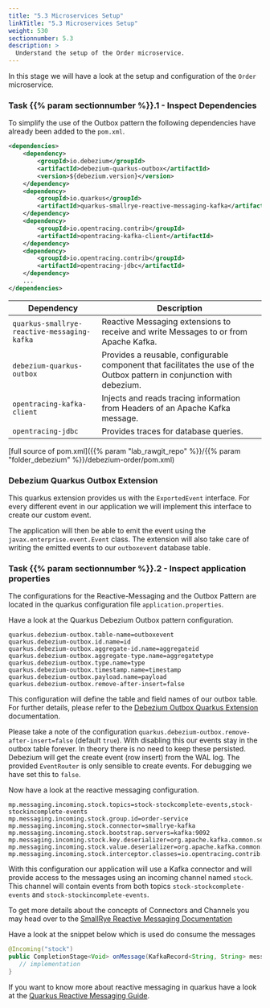 ```yaml
---
title: "5.3 Microservices Setup"
linkTitle: "5.3 Microservices Setup"
weight: 530
sectionnumber: 5.3
description: >
  Understand the setup of the Order microservice.
---
```


In this stage we will have a look at the setup and configuration of the `Order` microservice.


### Task {{% param sectionnumber %}}.1 - Inspect Dependencies

To simplify the use of the Outbox pattern the following dependencies have already been added to the `pom.xml`.
```xml
<dependencies>
    <dependency>
        <groupId>io.debezium</groupId>
        <artifactId>debezium-quarkus-outbox</artifactId>
        <version>${debezium.version}</version>
    </dependency>
    <dependency>
        <groupId>io.quarkus</groupId>
        <artifactId>quarkus-smallrye-reactive-messaging-kafka</artifactId>
    </dependency>
    <dependency>
        <groupId>io.opentracing.contrib</groupId>
        <artifactId>opentracing-kafka-client</artifactId>
    </dependency>
    <dependency>
        <groupId>io.opentracing.contrib</groupId>
        <artifactId>opentracing-jdbc</artifactId>
    </dependency>
    ...
</dependencies>
```

Dependency                      | Description
--------------------------------|------
`quarkus-smallrye-reactive-messaging-kafka` | Reactive Messaging extensions to receive and write Messages to or from Apache Kafka.
`debezium-quarkus-outbox`     | Provides a reusable, configurable component that facilitates the use of the Outbox pattern in conjunction with debezium.
`opentracing-kafka-client`  |  Injects and reads tracing information from Headers of an Apache Kafka message.
`opentracing-jdbc`  |  Provides traces for database queries.

[full source of pom.xml]({{% param "lab_rawgit_repo" %}}/{{% param "folder_debezium" %}}/debezium-order/pom.xml)


### Debezium Quarkus Outbox Extension

This quarkus extension provides us with the `ExportedEvent` interface. For every different event in our application we will implement this interface to create our custom event.

The application will then be able to emit the event using the `javax.enterprise.event.Event` class. The extension will also take care of writing the emitted events to our `outboxevent` database table.


### Task {{% param sectionnumber %}}.2 - Inspect application properties

The configurations for the Reactive-Messaging and the Outbox Pattern are located in the quarkus configuration file `application.properties`.

Have a look at the Quarkus Debezium Outbox pattern configuration.
```properties
quarkus.debezium-outbox.table-name=outboxevent
quarkus.debezium-outbox.id.name=id
quarkus.debezium-outbox.aggregate-id.name=aggregateid
quarkus.debezium-outbox.aggregate-type.name=aggregatetype
quarkus.debezium-outbox.type.name=type
quarkus.debezium-outbox.timestamp.name=timestamp
quarkus.debezium-outbox.payload.name=payload
quarkus.debezium-outbox.remove-after-insert=false
```

This configuration will define the table and field names of our outbox table. For further details, please refer to the [Debezium Outbox Quarkus Extension](https://debezium.io/documentation/reference/integrations/outbox.html#_configuration) documentation.

Please take a note of the configuration `quarkus.debezium-outbox.remove-after-insert=false` (default `true`). With disabling this our events stay in the outbox table forever. In theory there is no need to keep these persisted. Debezium will get the create event (row insert) from the WAL log. The provided `EventRouter` is only sensible to create events. For debugging we have set this to `false`.

Now have a look at the reactive messaging configuration.
```properties
mp.messaging.incoming.stock.topics=stock-stockcomplete-events,stock-stockincomplete-events
mp.messaging.incoming.stock.group.id=order-service
mp.messaging.incoming.stock.connector=smallrye-kafka
mp.messaging.incoming.stock.bootstrap.servers=kafka:9092
mp.messaging.incoming.stock.key.deserializer=org.apache.kafka.common.serialization.StringDeserializer
mp.messaging.incoming.stock.value.deserializer=org.apache.kafka.common.serialization.StringDeserializer
mp.messaging.incoming.stock.interceptor.classes=io.opentracing.contrib.kafka.TracingConsumerInterceptor
```

With this configuration our application will use a Kafka connector and will provide access to the messages using an incoming channel named `stock`. This channel will contain events from both topics `stock-stockcomplete-events` and `stock-stockincomplete-events`.

To get more details about the concepts of Connectors and Channels you may head over to the [SmallRye Reactive Messaging Documentation](https://smallrye.io/smallrye-reactive-messaging/smallrye-reactive-messaging/2.7/concepts.html)

Have a look at the snippet below which is used do consume the messages

```java
@Incoming("stock")
public CompletionStage<Void> onMessage(KafkaRecord<String, String> message) {
   // implementation
}
```

If you want to know more about reactive messaging in quarkus have a look at the [Quarkus Reactive Messaging Guide](https://quarkus.io/guides/kafka).
